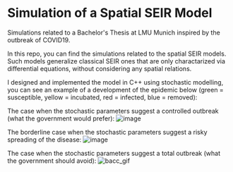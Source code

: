 # Simulation of a Spatial SEIR Model
Simulations related to a Bachelor's Thesis at LMU Munich inspired by the outbreak of COVID19.

In this repo, you can find the simulations related to the spatial SEIR models.
Such models generalize classical SEIR ones that are only charactarized via differential equations, without considering any spatial relations.

I designed and implemented the model in C++ using stochastic modelling, you can see an example of a development of the epidemic below (green = susceptible, yellow = incubated, red = infected, blue = removed):

The case when the stochastic parameters suggest a controlled outbreak (what the government would prefer):
![image](https://github.com/vdrvar/seir-spatial-outbreak-simulation/assets/48907543/4977f319-5a7d-428f-b6dc-2f1b3f92fb1e)



The borderline case when the stochastic parameters suggest a risky spreading of the disease:
![image](https://github.com/vdrvar/seir-spatial-outbreak-simulation/assets/48907543/ee95a204-982a-4c5a-9605-ddacd5294188)



The case when the stochastic parameters suggest a total outbreak (what the government should avoid):
![bacc_gif](https://github.com/vdrvar/simulation_of_a_spatial_SEIR_model/assets/48907543/cde4c2aa-bc64-4a87-9a8c-7b07c6ee5083)
